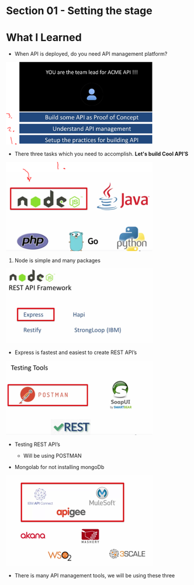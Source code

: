 # Section 01 - Setting the stage

# What I Learned

- When API is deployed, do you need API management platform?

<img src="tasks.PNG" alt="alt text" width="400"/>

- There three tasks which you need to accomplish. **Let's build Cool API’S** 

<img src="implementingRestAPI.PNG" alt="alt text" width="400"/>

1. Node is simple and many packages

<img src="nodeREST.PNG" alt="alt text" width="400"/>

- Express is fastest and easiest to create REST API’s

<img src="testingRestAPIs.PNG" alt="alt text" width="400"/>

- Testing REST API’s
    - Will be using POSTMAN

- Mongolab for not installing mongoDb

<img src="apiManagementPlatform.PNG" alt="alt text" width="400"/>

- There is many API management tools, we will be using these three
